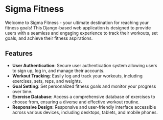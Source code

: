 # Sigma Fitness

Welcome to Sigma Fitness - your ultimate destination for reaching your fitness goals! This Django-based web application is designed to provide users with a seamless and engaging experience to track their workouts, set goals, and achieve their fitness aspirations.

## Features

- **User Authentication**: Secure user authentication system allowing users to sign up, log in, and manage their accounts.
- **Workout Tracking**: Easily log and track your workouts, including exercises, sets, reps, and weights.
- **Goal Setting**: Set personalized fitness goals and monitor your progress over time.
- **Exercise Database**: Access a comprehensive database of exercises to choose from, ensuring a diverse and effective workout routine.
- **Responsive Design**: Responsive and user-friendly interface accessible across various devices, including desktops, tablets, and mobile phones.

